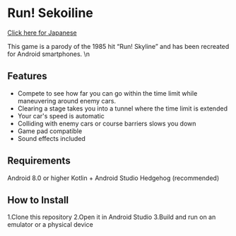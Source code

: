# Run! Sekoiline
[Click here for Japanese](./README.ja.md)

This game is a parody of the 1985 hit “Run! Skyline” and has been recreated for Android smartphones. \n

## Features
- Compete to see how far you can go within the time limit while maneuvering around enemy cars.
- Clearing a stage takes you into a tunnel where the time limit is extended
- Your car's speed is automatic
- Colliding with enemy cars or course barriers slows you down
- Game pad compatible
- Sound effects included

## Requirements
Android 8.0 or higher
Kotlin + Android Studio Hedgehog (recommended)

## How to Install
1.Clone this repository
2.Open it in Android Studio
3.Build and run on an emulator or a physical device
